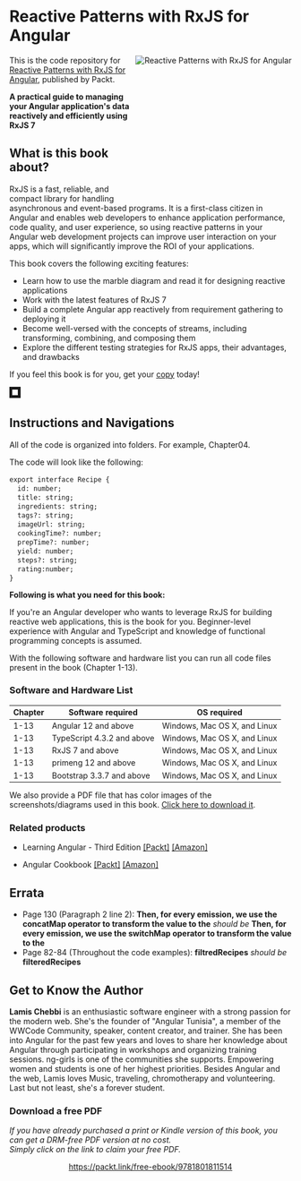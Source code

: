 # Reactive Patterns with RxJS for Angular

<a href="https://www.packtpub.com/product/reactive-patterns-with-rxjs-for-angular/9781801811514?utm_source=github&utm_medium=repository&utm_campaign=9781801811514"><img src="https://static.packt-cdn.com/products/9781801811514/cover/smaller" alt="Reactive Patterns with RxJS for Angular" height="256px" align="right"></a>

This is the code repository for [Reactive Patterns with RxJS for Angular](https://www.packtpub.com/product/reactive-patterns-with-rxjs-for-angular/9781801811514?utm_source=github&utm_medium=repository&utm_campaign=9781801811514), published by Packt.

**A practical guide to managing your Angular application's data reactively and efficiently using RxJS 7**

## What is this book about?
RxJS is a fast, reliable, and compact library for handling asynchronous and event-based programs. It is a first-class citizen in Angular and enables web developers to enhance application performance, code quality, and user experience, so using reactive patterns in your Angular web development projects can improve user interaction on your apps, which will significantly improve the ROI of your applications.

This book covers the following exciting features: 
* Learn how to use the marble diagram and read it for designing reactive applications
* Work with the latest features of RxJS 7
* Build a complete Angular app reactively from requirement gathering to deploying it
* Become well-versed with the concepts of streams, including transforming, combining, and composing them
* Explore the different testing strategies for RxJS apps, their advantages, and drawbacks

If you feel this book is for you, get your [copy](https://www.amazon.com/dp/1801811512) today!

<a href="https://www.packtpub.com/?utm_source=github&utm_medium=banner&utm_campaign=GitHubBanner"><img src="https://raw.githubusercontent.com/PacktPublishing/GitHub/master/GitHub.png" 
alt="https://www.packtpub.com/" border="5" /></a>


## Instructions and Navigations
All of the code is organized into folders. For example, Chapter04.

The code will look like the following:
```
export interface Recipe {
  id: number;
  title: string;
  ingredients: string;
  tags?: string;
  imageUrl: string;
  cookingTime?: number;
  prepTime?: number;
  yield: number;
  steps?: string;
  rating:number;
}
```

**Following is what you need for this book:**

If you're an Angular developer who wants to leverage RxJS for building reactive web applications, this is the book for you. Beginner-level experience with Angular and TypeScript and knowledge of functional programming concepts is assumed.

With the following software and hardware list you can run all code files present in the book (Chapter 1-13).

### Software and Hardware List

| Chapter  | Software required                   | OS required                        |
| -------- | ------------------------------------| -----------------------------------|
| 1-13     | Angular 12 and above                | Windows, Mac OS X, and Linux       |
| 1-13     | TypeScript 4.3.2 and above          | Windows, Mac OS X, and Linux       |
| 1-13     | RxJS 7 and above                    | Windows, Mac OS X, and Linux       |
| 1-13     | primeng 12 and above                | Windows, Mac OS X, and Linux       |
| 1-13     | Bootstrap 3.3.7 and above           | Windows, Mac OS X, and Linux       |



We also provide a PDF file that has color images of the screenshots/diagrams used in this book. [Click here to download it](https://static.packt-cdn.com/downloads/9781801811514_ColorImages.pdf).


### Related products <Other books you may enjoy>
* Learning Angular - Third Edition [[Packt]](https://www.packtpub.com/product/learning-angular-third-edition/9781839210662?utm_source=github&utm_medium=repository&utm_campaign=9781839210662) [[Amazon]](https://www.amazon.com/dp/1839210664)

* Angular Cookbook [[Packt]](https://www.packtpub.com/product/angular-cookbook/9781838989439?utm_source=github&utm_medium=repository&utm_campaign=9781838989439) [[Amazon]](https://www.amazon.com/dp/1838989439)

## Errata 
 * Page 130 (Paragraph 2 line 2):  **Then, for every emission, we use the concatMap operator to transform the value to the** _should be_ **Then, for every emission, we use the switchMap operator to transform the value to the**
 * Page 82-84 (Throughout the code examples): **filtredRecipes** _should be_ **filteredRecipes**
 
## Get to Know the Author
**Lamis Chebbi**
is an enthusiastic software engineer with a strong passion for the modern web. She's the founder of "Angular Tunisia", a member of the WWCode Community, speaker, content creator, and trainer. She has been into Angular for the past few years and loves to share her knowledge about Angular through participating in workshops and organizing training sessions. ng-girls is one of the communities she supports. Empowering women and students is one of her highest priorities. Besides Angular and the web, Lamis loves Music, traveling, chromotherapy and volunteering. Last but not least, she's a forever student.




### Download a free PDF

 <i>If you have already purchased a print or Kindle version of this book, you can get a DRM-free PDF version at no cost.<br>Simply click on the link to claim your free PDF.</i>
<p align="center"> <a href="https://packt.link/free-ebook/9781801811514">https://packt.link/free-ebook/9781801811514 </a> </p>